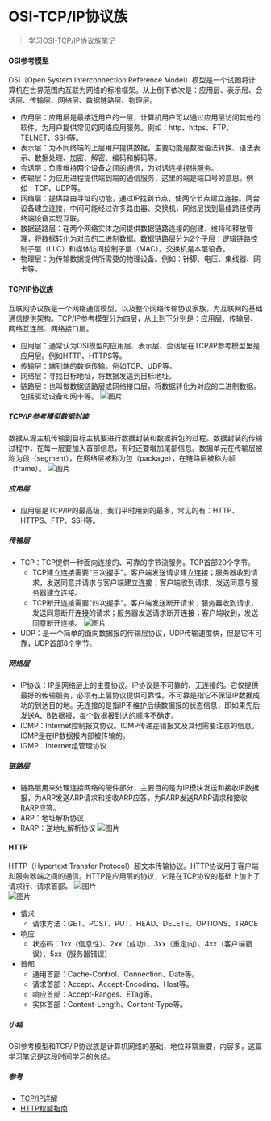 # OSI-TCP/IP协议族
> 学习OSI-TCP/IP协议族笔记
#### OSI参考模型
OSI（Open System Interconnection Reference Model）模型是一个试图将计算机在世界范围内互联为网络的标准框架。从上倒下依次是：应用层、表示层、会话层、传输层、网络层、数据链路层、物理层。
* 应用层：应用层是最接近用户的一层，计算机用户可以通过应用层访问其他的软件，为用户提供常见的网络应用服务。例如：http、https、FTP、TELNET、SSH等。
* 表示层：为不同终端的上层用户提供数据，主要功能是数据语法转换、语法表示、数据处理、加密、解密、编码和解码等。
* 会话层：负责维持两个设备之间的通信，为对话连接提供服务。
* 传输层：为应用进程提供端到端的通信服务，这里的端是端口号的意思。例如：TCP、UDP等。
* 网络层：提供路由寻址的功能，通过IP找到节点，使两个节点建立连接。两台设备建立连接，中间可能经过许多路由器、交换机，网络层找到最佳路径使两终端设备实现互联。
* 数据链路层：在两个网络实体之间提供数据链路连接的创建、维持和释放管理，将数据转化为对应的二进制数据。数据链路层分为2个子层：逻辑链路控制子层（LLC）和媒体访问控制子层（MAC）。交换机是本层设备。
* 物理层：为传输数据提供所需要的物理设备。例如：针脚、电压、集线器、网卡等。
#### TCP/IP协议族
互联网协议族是一个网络通信模型，以及整个网络传输协议家族，为互联网的基础通信提供架构。TCP/IP参考模型分为四层，从上到下分别是：应用层、传输层、网络互连层、网络接口层。
* 应用层：通常认为OSI模型的应用层、表示层、会话层在TCP/IP参考模型里是应用层。例如HTTP、HTTPS等。
* 传输层：端到端的数据传输。例如TCP、UDP等。
* 网络层：寻找目标地址，将数据发送到目标地址。
* 链路层：也叫做数据链路层或网络接口层，将数据转化为对应的二进制数据。包括驱动设备和网卡等。
![图片](./osi-tcpip.png)
##### TCP/IP参考模型数据封装
数据从源主机传输到目标主机要进行数据封装和数据拆包的过程。数据封装的传输过程中，在每一层要加入首部信息，有时还要增加尾部信息。数据单元在传输层被称为段（segment），在网络层被称为包（package），在链路层被称为帧（frame）。
![图片](./tcpip.jpg)
##### 应用层
* 应用层是TCP/IP的最高级，我们平时用到的最多，常见的有：HTTP、HTTPS、FTP、SSH等。
##### 传输层
* TCP：TCP提供一种面向连接的、可靠的字节流服务。TCP首部20个字节。
    * TCP建立连接需要"三次握手"。客户端发送请求建立连接；服务器收到请求，发送同意并请求与客户端建立连接；客户端收到请求，发送同意与服务器建立连接。
    * TCP断开连接需要"四次握手"。客户端发送断开请求；服务器收到请求，发送同意断开连接的请求；服务器发送请求断开连接；客户端收到，发送同意断开连接。
![图片](./tcp.jpeg)    
* UDP：是一个简单的面向数据报的传输层协议，UDP传输速度快，但是它不可靠，UDP首部8个字节。
##### 网络层
* IP协议：IP是网络层上的主要协议。IP协议是不可靠的、无连接的。它仅提供最好的传输服务，必须有上层协议提供可靠性。不可靠是指它不保证IP数据成功的到达目的地。无连接的是指IP不维护后续数据报的状态信息，即如果先后发送A、B数据报，每个数据报到达的顺序不确定。
* ICMP：Internet控制报文协议。ICMP传递差错报文及其他需要注意的信息。ICMP是在IP数据报内部被传输的。
* IGMP：Internet组管理协议
##### 链路层
* 链路层用来处理连接网络的硬件部分，主要目的是为IP模块发送和接收IP数据报，为ARP发送ARP请求和接收ARP应答，为RARP发送RARP请求和接收RARP应答。
* ARP：地址解析协议
* RARP：逆地址解析协议
![图片](./level.png)  
#### HTTP
HTTP（Hypertext Transfer Protocol）超文本传输协议。HTTP协议用于客户端和服务器端之间的通信。HTTP是应用层的协议，它是在TCP协议的基础上加上了请求行、请求首部。
![图片](./request.png)  
![图片](./response.png)  
* 请求
    * 请求方法：GET、POST、PUT、HEAD、DELETE、OPTIONS、TRACE
* 响应
    * 状态码：1xx（信息性）、2xx（成功）、3xx（重定向）、4xx（客户端错误）、5xx（服务器错误）
* 首部
    * 通用首部：Cache-Control、Connection、Date等。
    * 请求首部：Accept、Accept-Encoding、Host等。
    * 响应首部：Accept-Ranges、ETag等。
    * 实体首部：Content-Length、Content-Type等。
##### 小结
OSI参考模型和TCP/IP协议族是计算机网络的基础，地位非常重要，内容多，这篇学习笔记是这段时间学习的总结。
##### 参考
- [TCP/IP详解](https://item.jd.com/11542190059.html)
- [HTTP权威指南](https://item.jd.com/11056556.html)







